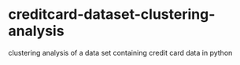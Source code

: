 # creditcard-dataset-clustering-analysis
clustering analysis of a data set containing credit card data in python
